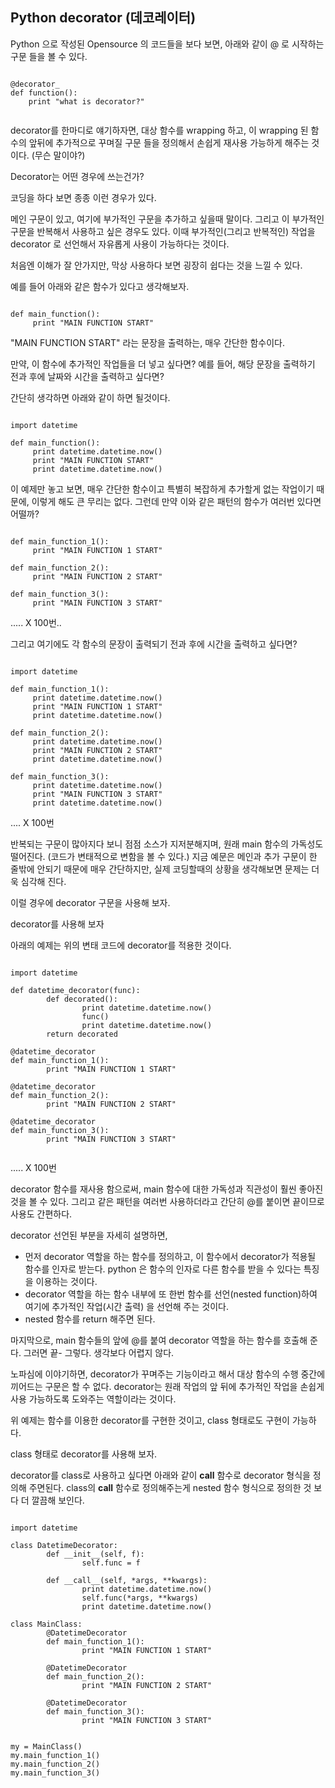 ## Python decorator (데코레이터)

 Python 으로 작성된 Opensource 의 코드들을 보다 보면, 아래와 같이 @ 로 시작하는 구문 들을 볼 수 있다. 
<pre><code>
@decorator_
def function():
    print "what is decorator?"

</code></pre>
 decorator를 한마디로 얘기하자면, 대상 함수를 wrapping 하고, 이 wrapping 된 함수의 앞뒤에 추가적으로 꾸며질 구문 들을 정의해서 손쉽게 재사용 가능하게 해주는 것이다. (무슨 말이야?)
 


 Decorator는 어떤 경우에 쓰는건가?


코딩을 하다 보면 종종 이런 경우가 있다. 

 메인 구문이 있고, 여기에  부가적인 구문을 추가하고 싶을때 말이다. 그리고 이 부가적인 구문을 반복해서 사용하고 싶은 경우도 있다. 이때 부가적인(그리고 반복적인) 작업을 decorator 로 선언해서 자유롭게 사용이 가능하다는 것이다. 
 
처음엔 이해가 잘 안가지만, 막상 사용하다 보면 굉장히 쉽다는 것을 느낄 수 있다. 


예를 들어 아래와 같은 함수가 있다고 생각해보자. 

<pre><code>
def main_function():
     print "MAIN FUNCTION START"
</code></pre>
 "MAIN FUNCTION START" 라는 문장을 출력하는, 매우 간단한 함수이다. 

 만약, 이 함수에 추가적인 작업들을 더 넣고 싶다면?
 예를 들어, 해당 문장을 출력하기 전과 후에 날짜와 시간을 출력하고 싶다면?

 간단히 생각하면 아래와 같이 하면 될것이다. 
<pre><code>
import datetime

def main_function():
     print datetime.datetime.now()
     print "MAIN FUNCTION START"
     print datetime.datetime.now()
</code></pre>
이 예제만 놓고 보면, 매우 간단한 함수이고 특별히 복잡하게 추가할게 없는 작업이기 때문에, 이렇게 해도 큰 무리는 없다. 
그런데 만약 이와 같은 패턴의 함수가 여러번 있다면 어떨까?
<pre><code>
def main_function_1():
     print "MAIN FUNCTION 1 START"

def main_function_2():
     print "MAIN FUNCTION 2 START"

def main_function_3():
     print "MAIN FUNCTION 3 START"
</code></pre>
..... X 100번..

그리고 여기에도 각 함수의 문장이 출력되기 전과 후에 시간을 출력하고 싶다면?
<pre><code>
import datetime

def main_function_1():
     print datetime.datetime.now()
     print "MAIN FUNCTION 1 START"
     print datetime.datetime.now()

def main_function_2():
     print datetime.datetime.now()
     print "MAIN FUNCTION 2 START"
     print datetime.datetime.now()

def main_function_3():
     print datetime.datetime.now()
     print "MAIN FUNCTION 3 START"
     print datetime.datetime.now()
</code></pre>
.... X 100번


 반복되는 구문이 많아지다 보니 점점 소스가 지저분해지며, 원래 main 함수의 가독성도 떨어진다. (코드가 변태적으로 변함을 볼 수 있다.) 지금 예문은 메인과 추가 구문이 한 줄밖에 안되기 때문에 매우 간단하지만, 실제 코딩할때의 상황을 생각해보면 문제는 더욱 심각해 진다. 

이럴 경우에 decorator 구문을 사용해 보자. 



decorator를 사용해 보자

아래의 예제는 위의 변태 코드에 decorator를 적용한 것이다.
<pre><code>
import datetime

def datetime_decorator(func):
        def decorated():
                print datetime.datetime.now()
                func()
                print datetime.datetime.now()
        return decorated

@datetime_decorator
def main_function_1():
        print "MAIN FUNCTION 1 START"

@datetime_decorator
def main_function_2():
        print "MAIN FUNCTION 2 START"

@datetime_decorator
def main_function_3():
        print "MAIN FUNCTION 3 START"
        
</code></pre>
..... X 100번

decorator 함수를 재사용 함으로써, main 함수에 대한 가독성과 직관성이 훨씬 좋아진 것을 볼 수 있다. 그리고 같은 패턴을 여러번 사용하더라고 간단히 @를 붙이면 끝이므로 사용도 간편하다. 

decorator 선언된 부분을 자세히 설명하면,

* 먼저 decorator 역할을 하는 함수를 정의하고, 이 함수에서 decorator가 적용될 함수를 인자로 받는다. python 은 함수의 인자로 다른 함수를 받을 수 있다는 특징을 이용하는 것이다. 
* decorator 역할을 하는 함수 내부에 또 한번 함수를 선언(nested function)하여 여기에 추가적인 작업(시간 출력) 을 선언해 주는 것이다. 
* nested 함수를 return 해주면 된다. 

 마지막으로, main 함수들의 앞에 @를 붙여 decorator 역할을 하는 함수를 호출해 준다. 그러면 끝-
 그렇다. 생각보다 어렵지 않다. 

 노파심에 이야기하면, decorator가 꾸며주는 기능이라고 해서 대상 함수의 수행 중간에 끼어드는 구문은 할 수 없다.  decorator는 원래 작업의 앞 뒤에 추가적인 작업을 손쉽게 사용 가능하도록 도와주는 역할이라는 것이다.  

 위 예제는 함수를 이용한 decorator를 구현한 것이고, class 형태로도 구현이 가능하다. 




class 형태로 decorator를 사용해 보자.


 decorator를 class로 사용하고 싶다면 아래와 같이 __call__ 함수로 decorator 형식을 정의해 주면된다. 
 class의 __call__ 함수로 정의해주는게 nested 함수 형식으로 정의한 것 보다 더 깔끔해 보인다.
 
<pre><code>
import datetime

class DatetimeDecorator:
        def __init__(self, f):
                self.func = f

        def __call__(self, *args, **kwargs):
                print datetime.datetime.now()
                self.func(*args, **kwargs)
                print datetime.datetime.now()

class MainClass:
        @DatetimeDecorator
        def main_function_1():
                print "MAIN FUNCTION 1 START"

        @DatetimeDecorator
        def main_function_2():
                print "MAIN FUNCTION 2 START"

        @DatetimeDecorator
        def main_function_3():
                print "MAIN FUNCTION 3 START"


my = MainClass()
my.main_function_1()
my.main_function_2()
my.main_function_3()
</code></pre>
